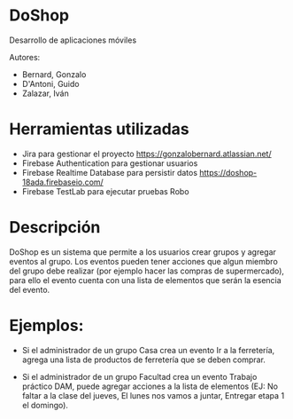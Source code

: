 # DoShop
Desarrollo de aplicaciones móviles

Autores:
  - Bernard, Gonzalo
  - D'Antoni, Guido
  - Zalazar, Iván

# Herramientas utilizadas

 - Jira para gestionar el proyecto https://gonzalobernard.atlassian.net/
 - Firebase Authentication para gestionar usuarios
 - Firebase Realtime Database para persistir datos https://doshop-18ada.firebaseio.com/
 - Firebase TestLab para ejecutar pruebas Robo

# Descripción

DoShop es un sistema que permite a los usuarios crear grupos y agregar eventos al grupo. Los eventos pueden tener acciones que algun miembro del grupo debe realizar (por ejemplo hacer las compras de supermercado), para ello el evento cuenta con una lista de elementos que serán la esencia del evento.

# Ejemplos:
 - Si el administrador de un grupo Casa crea un evento Ir a la ferretería, agrega una lista de productos de ferretería que se deben comprar.
 
 - Si el administrador de un grupo Facultad crea un evento Trabajo práctico DAM, puede agregar acciones a la lista de elementos (EJ: No faltar a la clase del jueves, El lunes nos vamos a juntar, Entregar etapa 1 el domingo).
